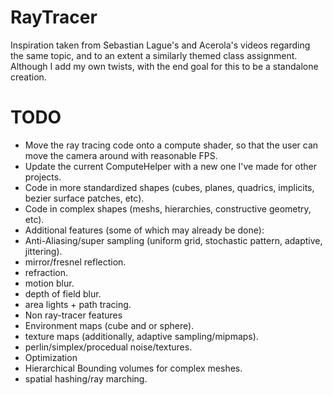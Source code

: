 # RayTracer
Inspiration taken from Sebastian Lague's and Acerola's videos regarding the same topic, and to an extent a similarly themed class assignment.\
Although I add my own twists, with the end goal for this to be a standalone creation.

# TODO
* Move the ray tracing code onto a compute shader, so that the user can move the camera around with reasonable FPS.
* Update the current ComputeHelper with a new one I've made for other projects.
* Code in more standardized shapes (cubes, planes, quadrics, implicits, bezier surface patches, etc).
* Code in complex shapes (meshs, hierarchies, constructive geometry, etc).
* Additional features (some of which may already be done):
*   Anti-Aliasing/super sampling (uniform grid, stochastic pattern, adaptive, jittering).
*   mirror/fresnel reflection.
*   refraction.
*   motion blur.
*   depth of field blur.
*   area lights + path tracing.
* Non ray-tracer features
*   Environment maps (cube and or sphere).
*   texture maps (additionally, adaptive sampling/mipmaps).
*   perlin/simplex/procedual noise/textures.
* Optimization
*   Hierarchical Bounding volumes for complex meshes.
*   spatial hashing/ray marching.
